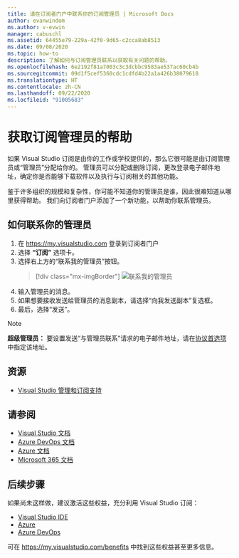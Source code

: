 ```yaml
---
title: 请在订阅者门户中联系你的订阅管理员 | Microsoft Docs
author: evanwindom
ms.author: v-evwin
manager: cabuschl
ms.assetid: 64455e79-229a-42f0-9d65-c2cca8ab8513
ms.date: 09/08/2020
ms.topic: how-to
description: 了解如何与订阅管理员联系以获取有关问题的帮助。
ms.openlocfilehash: 6e2192f81a7003c3c3dcbbc9583ae537ac60cb4b
ms.sourcegitcommit: 09d1f5cef5360cdc1cdfd4b22a1a426b38079618
ms.translationtype: HT
ms.contentlocale: zh-CN
ms.lasthandoff: 09/22/2020
ms.locfileid: "91005683"
---
```

# <a name="get-assistance-from-your-subscriptions-administrator"></a>获取订阅管理员的帮助
如果 Visual Studio 订阅是由你的工作或学校提供的，那么它很可能是由订阅管理员或“管理员”分配给你的。  管理员可以分配或删除订阅，更改登录电子邮件地址，确定你是否能够下载软件以及执行与订阅相关的其他功能。

鉴于许多组织的规模和复杂性，你可能不知道你的管理员是谁，因此很难知道从哪里获得帮助。  我们向订阅者门户添加了一个新功能，以帮助你联系管理员。   

## <a name="how-to-contact-your-admin"></a>如何联系你的管理员
1. 在 <https://my.visualstudio.com> 登录到订阅者门户
2. 选择 **“订阅”** 选项卡。 
3. 选择右上方的“联系我的管理员”按钮。 
   > [!div class="mx-imgBorder"]
   > ![联系我的管理员](_img/contact-my-admin/contact-my-admin-button.png "选择“联系我的管理员”按钮，输入消息，然后选择“发送”。")
4. 输入管理员的消息。
5. 如果想要接收发送给管理员的消息副本，请选择“向我发送副本”复选框。 
6. 最后，选择“发送”。

> [!NOTE]
> **超级管理员：** 要设置发送“与管理员联系”请求的电子邮件地址，请在[协议首选项](admin-prefs.md#contact-email-address)中指定该地址。

## <a name="resources"></a>资源
- [Visual Studio 管理和订阅支持](https://visualstudio.microsoft.com/support/support-overview-vs)

## <a name="see-also"></a>请参阅
- [Visual Studio 文档](/visualstudio/)
- [Azure DevOps 文档](/azure/devops/)
- [Azure 文档](/azure/)
- [Microsoft 365 文档](/microsoft-365/)

## <a name="next-steps"></a>后续步骤
如果尚未这样做，建议激活这些权益，充分利用 Visual Studio 订阅：
- [Visual Studio IDE](vs-ide-benefit.md)
- [Azure](vs-azure.md)
- [Azure DevOps](vs-azure-devops.md)

可在 https://my.visualstudio.com/benefits 中找到这些权益甚至更多信息。